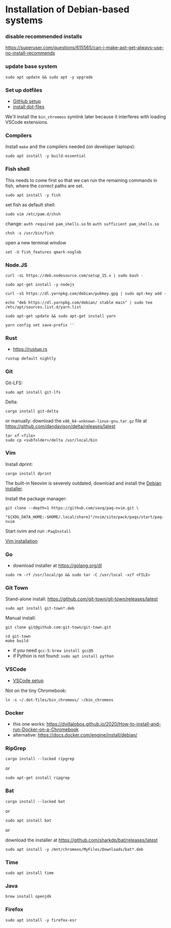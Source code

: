 # Installation of Debian-based systems

### disable recommended installs

https://superuser.com/questions/615565/can-i-make-apt-get-always-use-no-install-recommends

### update base system

```
sudo apt update && sudo apt -y upgrade
```

### Set up dotfiles

- [GitHub setup](github.md)
- [install dot-files](install-dotfiles.md)

We'll install the `bin_chromeos` symlink later because it interferes with
loading VSCode extensions.

### Compilers

Install `make` and the compilers needed (on developer laptops):

```
sudo apt install -y build-essential
```

### Fish shell

This needs to come first so that we can run the remaining commands in fish,
where the correct paths are set.

```
sudo apt install -y fish
```

set fish as default shell:

```
sudo vim /etc/pam.d/chsh
```

change: `auth required pam_shells.so` to `auth sufficient pam_shells.so`

```
chsh -s /usr/bin/fish
```

open a new terminal window

```
set -U fish_features qmark-noglob
```

### Node.JS

```
curl -sL https://deb.nodesource.com/setup_15.x | sudo bash -
```

```
sudo apt-get install -y nodejs
```

```
curl -sS https://dl.yarnpkg.com/debian/pubkey.gpg | sudo apt-key add -
```

```
echo "deb https://dl.yarnpkg.com/debian/ stable main" | sudo tee /etc/apt/sources.list.d/yarn.list
```

```
sudo apt-get update && sudo apt-get install yarn
```

```
yarn config set save-prefix ''
```

### Rust

- https://rustup.rs

```
rustup default nightly
```

### Git

Git-LFS:

```
sudo apt install git-lfs
```

Delta:

```
cargo install git-delta
```

or manually: download the `x86_64-unknown-linux-gnu.tar.gz` file at
https://github.com/dandavison/delta/releases/latest

```
tar xf <file>
sudo cp <subfolder>/delta /usr/local/bin
```

### Vim

Install dprint:

```
cargo install dprint
```

The built-in Neovim is severely outdated, download and install the [Debian installer](https://github.com/neovim/neovim/releases/latest).

Install the package manager:

```
git clone --depth=1 https://github.com/savq/paq-nvim.git \
    "${XDG_DATA_HOME:-$HOME/.local/share}"/nvim/site/pack/paqs/start/paq-nvim
```

Start nvim and run `:PaqInstall`

[Vim installation](vim_installation.md)

### Go

- download installer at https://golang.org/dl

```
sudo rm -rf /usr/local/go && sudo tar -C /usr/local -xzf <FILE>
```

### Git Town

Stand-alone install: https://github.com/git-town/git-town/releases/latest

```
sudo apt install git-town*.deb
```

Manual install:

```
git clone git@github.com:git-town/git-town.git
```

```
cd git-town
make build
```

- if you need `gcc-5`: `brew install gcc@5`
- if Python is not found: `sudo apt install python`

### VSCode

- [VSCode setup](vscode.md)

Not on the tiny Chromebook:

```
ln -s ~/.dot-files/bin_chromeos/ ~/bin_chromeos
```

### Docker

- this one works:
  https://dvillalobos.github.io/2020/How-to-install-and-run-Docker-on-a-Chromebook
- alternative: https://docs.docker.com/engine/install/debian/

### RipGrep

```
cargo install --locked ripgrep
```

or

```
sudo apt-get install ripgrep
```

### Bat

```
cargo install --locked bat
```

or

```
sudo apt install bat
```

or

download the installer at https://github.com/sharkdp/bat/releases/latest

```
sudo apt install -y /mnt/chromeos/MyFiles/Downloads/bat*.deb
```

### Time

```
sudo apt install time
```

### Java

```
brew install openjdk
```

### Firefox

```
sudo apt install -y firefox-esr
```
